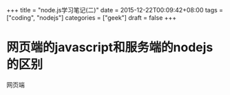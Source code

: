 +++
title = "node.js学习笔记(二)"
date = 2015-12-22T00:09:42+08:00
tags = ["coding", "nodejs"]
categories = ["geek"]
draft = false
+++


# 网页端的javascript和服务端的nodejs的区别

网页端
